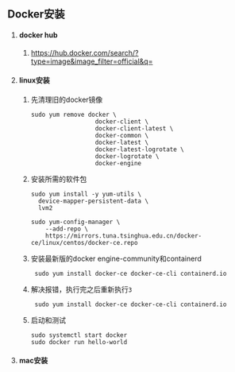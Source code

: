 ## Docker安装

1. #### docker hub

   1. https://hub.docker.com/search/?type=image&image_filter=official&q=

2. #### linux安装

   1. 先清理旧的docker镜像

      ```
      sudo yum remove docker \
                        docker-client \
                        docker-client-latest \
                        docker-common \
                        docker-latest \
                        docker-latest-logrotate \
                        docker-logrotate \
                        docker-engine
      ```

   2. 安装所需的软件包

      ```
      sudo yum install -y yum-utils \
        device-mapper-persistent-data \
        lvm2
        
      sudo yum-config-manager \
          --add-repo \
          https://mirrors.tuna.tsinghua.edu.cn/docker-ce/linux/centos/docker-ce.repo
      ```

   3. 安装最新版的docker engine-community和containerd

      ```
       sudo yum install docker-ce docker-ce-cli containerd.io
      ```

   4. 解决报错，执行完之后重新执行`3`

      ```
       sudo yum install docker-ce docker-ce-cli containerd.io
      ```

   5. 启动和测试

      ```
      sudo systemctl start docker
      sudo docker run hello-world
      ```

3. #### mac安装

